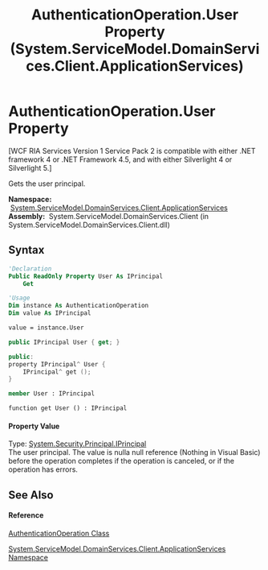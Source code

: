 ﻿---
title: AuthenticationOperation.User Property  (System.ServiceModel.DomainServices.Client.ApplicationServices)
TOCTitle: User Property
ms:assetid: P:System.ServiceModel.DomainServices.Client.ApplicationServices.AuthenticationOperation.User
ms:mtpsurl: https://msdn.microsoft.com/en-us/library/system.servicemodel.domainservices.client.applicationservices.authenticationoperation.user(v=VS.91)
ms:contentKeyID: 28899092
ms.date: 01/27/2012
mtps_version: v=VS.91
f1_keywords:
- System.ServiceModel.DomainServices.Client.ApplicationServices.AuthenticationOperation.User
- System.ServiceModel.DomainServices.Client.ApplicationServices.AuthenticationOperation.get_User
dev_langs:
- CSharp
- JScript
- VB
- FSharp
- c++
api_location:
- System.ServiceModel.DomainServices.Client.dll
api_name:
- System.ServiceModel.DomainServices.Client.ApplicationServices.AuthenticationOperation.get_User
- System.ServiceModel.DomainServices.Client.ApplicationServices.AuthenticationOperation.User
api_type:
- Managed
topic_type:
- apiref
- kbSyntax
product_family_name: VS
ROBOTS: INDEX,FOLLOW
---

# AuthenticationOperation.User Property

\[WCF RIA Services Version 1 Service Pack 2 is compatible with either .NET framework 4 or .NET Framework 4.5, and with either Silverlight 4 or Silverlight 5.\]

Gets the user principal.

**Namespace:**  [System.ServiceModel.DomainServices.Client.ApplicationServices](ff457765\(v=vs.91\).md)  
**Assembly:**  System.ServiceModel.DomainServices.Client (in System.ServiceModel.DomainServices.Client.dll)

## Syntax

``` vb
'Declaration
Public ReadOnly Property User As IPrincipal
    Get
```

``` vb
'Usage
Dim instance As AuthenticationOperation
Dim value As IPrincipal

value = instance.User
```

``` csharp
public IPrincipal User { get; }
```

``` c++
public:
property IPrincipal^ User {
    IPrincipal^ get ();
}
```

``` fsharp
member User : IPrincipal
```

``` jscript
function get User () : IPrincipal
```

#### Property Value

Type: [System.Security.Principal.IPrincipal](https://msdn.microsoft.com/en-us/library/f8kt7fb8)  
The user principal. The value is nulla null reference (Nothing in Visual Basic) before the operation completes if the operation is canceled, or if the operation has errors.  

## See Also

#### Reference

[AuthenticationOperation Class](ff457816\(v=vs.91\).md)

[System.ServiceModel.DomainServices.Client.ApplicationServices Namespace](ff457765\(v=vs.91\).md)

